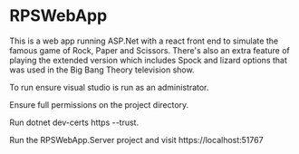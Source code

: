 # RPSWebApp

This is a web app running ASP.Net with a react front end to simulate the famous game of Rock, Paper and Scissors. 
There's also an extra feature of playing the extended version which includes Spock and lizard options that was used in the Big Bang Theory television show.

To run ensure visual studio is run as an administrator.

Ensure full permissions on the project directory.

Run dotnet dev-certs https --trust.

Run the RPSWebApp.Server project and visit  https://localhost:51767
